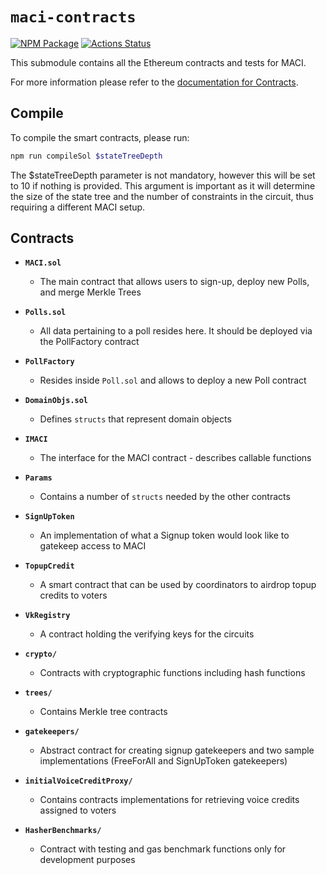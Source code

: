 # `maci-contracts`

[![NPM Package][contracts-npm-badge]][contracts-npm-link]
[![Actions Status][contracts-actions-badge]][contracts-actions-link]

This submodule contains all the Ethereum contracts and tests for MACI. 

For more information please refer to the [documentation for Contracts](http://privacy-scaling-explorations.github.io/maci/contracts.html).

## Compile

To compile the smart contracts, please run:

```bash 
npm run compileSol $stateTreeDepth
```

The $stateTreeDepth parameter is not mandatory, however this will be set to 10 if nothing is provided. This argument is important as it will determine the size of the state tree and the number of constraints in the circuit, thus requiring a different MACI setup.


## Contracts

* **`MACI.sol`**
    - The main contract that allows users to sign-up, deploy new Polls, and merge Merkle Trees

* **`Polls.sol`**
    - All data pertaining to a poll resides here. It should be deployed via the PollFactory contract

* **`PollFactory`**
    - Resides inside `Poll.sol` and allows to deploy a new Poll contract

* **`DomainObjs.sol`**
    - Defines `structs` that represent domain objects

* **`IMACI`**
    - The interface for the MACI contract - describes callable functions

* **`Params`**
    - Contains a number of `structs` needed by the other contracts

* **`SignUpToken`**
    - An implementation of what a Signup token would look like to gatekeep access to MACI

* **`TopupCredit`**
    - A smart contract that can be used by coordinators to airdrop topup credits to voters

* **`VkRegistry`**
    - A contract holding the verifying keys for the circuits

* **`crypto/`**
    - Contracts with cryptographic functions including hash functions

* **`trees/`**
    - Contains Merkle tree contracts

* **`gatekeepers/`**
    - Abstract contract for creating signup gatekeepers and two sample implementations (FreeForAll and SignUpToken gatekeepers)

* **`initialVoiceCreditProxy/`**
    - Contains contracts implementations for retrieving voice credits assigned to voters

* **`HasherBenchmarks/`**
    - Contract with testing and gas benchmark functions only for development purposes


[contracts-npm-badge]: https://img.shields.io/npm/v/maci-contracts.svg
[contracts-npm-link]: https://www.npmjs.com/package/maci-contracts
[contracts-actions-badge]: https://github.com/privacy-scaling-explorations/maci/actions/workflows/contracts-build.yml/badge.svg
[contracts-actions-link]: https://github.com/privacy-scaling-explorations/maci/actions?query=workflow%3Acontracts
